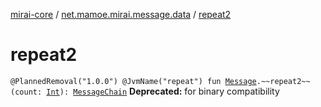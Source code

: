 [mirai-core](../index.md) / [net.mamoe.mirai.message.data](index.md) / [repeat2](./repeat2.md)

# repeat2

`@PlannedRemoval("1.0.0") @JvmName("repeat") fun `[`Message`](-message/index.md)`.~~repeat2~~(count: `[`Int`](https://kotlinlang.org/api/latest/jvm/stdlib/kotlin/-int/index.html)`): `[`MessageChain`](-message-chain/index.md)
**Deprecated:** for binary compatibility

